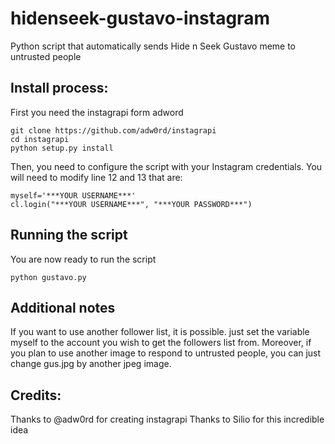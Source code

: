 # hidenseek-gustavo-instagram
Python script that automatically sends Hide n Seek Gustavo meme to untrusted people

## Install process:
First you need the instagrapi form adword
```
git clone https://github.com/adw0rd/instagrapi
cd instagrapi
python setup.py install
```
Then, you need to configure the script with your Instagram credentials.
You will need to modify line 12 and 13 that are:
```
myself='***YOUR USERNAME***'
cl.login("***YOUR USERNAME***", "***YOUR PASSWORD***")
```

## Running the script
You are now ready to run the script
```
python gustavo.py
```

## Additional notes
If you want to use another follower list, it is possible. just set the variable myself to the account you wish to get the followers list from.
Moreover, if you plan to use another image to respond to untrusted people, you can just change gus.jpg by another jpeg image.

## Credits:
Thanks to @adw0rd for creating instagrapi
Thanks to Silio for this incredible idea
